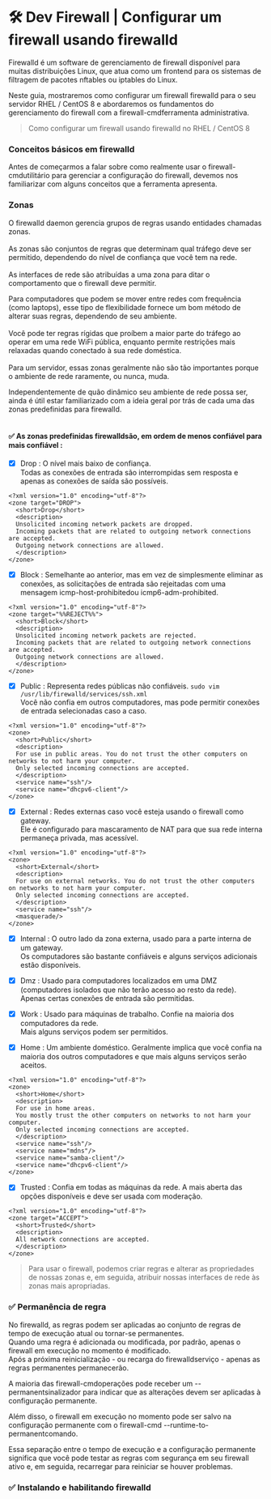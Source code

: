 # 🛠 Dev Firewall | Configurar um firewall usando firewalld

Firewalld é um software de gerenciamento de firewall disponível para muitas distribuições Linux, que atua como um frontend para os sistemas de filtragem de pacotes nftables ou iptables do Linux. </br>

Neste guia, mostraremos como configurar um firewall firewalld para o seu servidor RHEL / CentOS 8 e abordaremos os fundamentos do gerenciamento do firewall com a firewall-cmdferramenta administrativa.

> Como configurar um firewall usando firewalld no  RHEL / CentOS 8

### Conceitos básicos em firewalld

Antes de começarmos a falar sobre como realmente usar o firewall-cmdutilitário para gerenciar a configuração do firewall, devemos nos familiarizar com alguns conceitos que a ferramenta apresenta.

### Zonas

O firewalld daemon gerencia grupos de regras usando entidades chamadas zonas.</br></br>
As zonas são conjuntos de regras que determinam qual tráfego deve ser permitido, dependendo do nível de confiança que você tem na rede.</br></br>
As interfaces de rede são atribuídas a uma zona para ditar o comportamento que o firewall deve permitir.</br>

Para computadores que podem se mover entre redes com frequência (como laptops), esse tipo de flexibilidade fornece um bom método de alterar suas regras, dependendo de seu ambiente.</br></br>
Você pode ter regras rígidas que proíbem a maior parte do tráfego ao operar em uma rede WiFi pública, enquanto permite restrições mais relaxadas quando conectado à sua rede doméstica.</br></br>
Para um servidor, essas zonas geralmente não são tão importantes porque o ambiente de rede raramente, ou nunca, muda.</br>

Independentemente de quão dinâmico seu ambiente de rede possa ser, ainda é útil estar familiarizado com a ideia geral por trás de cada uma das zonas predefinidas para firewalld.</br></br>
#### ✅ As zonas predefinidas firewalldsão, em ordem de menos confiável para mais confiável :</br>

- [x] Drop : O nível mais baixo de confiança.</br>
Todas as conexões de entrada são interrompidas sem resposta e apenas as conexões de saída são possíveis. </br>

```Drop
<?xml version="1.0" encoding="utf-8"?>
<zone target="DROP">
  <short>Drop</short>
  <description>
  Unsolicited incoming network packets are dropped. 
  Incoming packets that are related to outgoing network connections are accepted. 
  Outgoing network connections are allowed.
  </description>
</zone>
```

- [x] Block : Semelhante ao anterior, mas em vez de simplesmente eliminar as conexões, as solicitações de entrada são rejeitadas com uma mensagem icmp-host-prohibitedou icmp6-adm-prohibited.

```Block
<?xml version="1.0" encoding="utf-8"?>
<zone target="%%REJECT%%">
  <short>Block</short>
  <description>
  Unsolicited incoming network packets are rejected. 
  Incoming packets that are related to outgoing network connections are accepted. 
  Outgoing network connections are allowed.
  </description>
</zone>
```

- [x] Public : Representa redes públicas não confiáveis. `sudo vim /usr/lib/firewalld/services/ssh.xml`</br> 
Você não confia em outros computadores, mas pode permitir conexões de entrada selecionadas caso a caso.

```Public
<?xml version="1.0" encoding="utf-8"?>
<zone>
  <short>Public</short>
  <description>
  For use in public areas. You do not trust the other computers on networks to not harm your computer. 
  Only selected incoming connections are accepted.
  </description>
  <service name="ssh"/>
  <service name="dhcpv6-client"/>
</zone>
```

- [x] External : Redes externas caso você esteja usando o firewall como gateway.</br>
Ele é configurado para mascaramento de NAT para que sua rede interna permaneça privada, mas acessível.

```External
<?xml version="1.0" encoding="utf-8"?>
<zone>
  <short>External</short>
  <description>
  For use on external networks. You do not trust the other computers on networks to not harm your computer. 
  Only selected incoming connections are accepted.
  </description>
  <service name="ssh"/>
  <masquerade/>
</zone>
```

- [x] Internal : O outro lado da zona externa, usado para a parte interna de um gateway.</br>
Os computadores são bastante confiáveis e alguns serviços adicionais estão disponíveis.


- [x] Dmz : Usado para computadores localizados em uma DMZ (computadores isolados que não terão acesso ao resto da rede).</br>
Apenas certas conexões de entrada são permitidas.

- [x] Work : Usado para máquinas de trabalho. Confie na maioria dos computadores da rede.</br>
Mais alguns serviços podem ser permitidos.

- [x] Home : Um ambiente doméstico. Geralmente implica que você confia na maioria dos outros computadores e que mais alguns serviços serão aceitos.

```Home
<?xml version="1.0" encoding="utf-8"?>
<zone>
  <short>Home</short>
  <description>
  For use in home areas. 
  You mostly trust the other computers on networks to not harm your computer. 
  Only selected incoming connections are accepted.
  </description>
  <service name="ssh"/>
  <service name="mdns"/>
  <service name="samba-client"/>
  <service name="dhcpv6-client"/>
</zone>
```

- [x] Trusted : Confia em todas as máquinas da rede. A mais aberta das opções disponíveis e deve ser usada com moderação.

```Trusted
<?xml version="1.0" encoding="utf-8"?>
<zone target="ACCEPT">
  <short>Trusted</short>
  <description>
  All network connections are accepted.
  </description>
</zone>
```

> Para usar o firewall, podemos criar regras e alterar as propriedades de nossas zonas e, em seguida, atribuir nossas interfaces de rede às zonas mais apropriadas.

### ✅ Permanência de regra

No firewalld, as regras podem ser aplicadas ao conjunto de regras de tempo de execução atual ou tornar-se permanentes.</br>
Quando uma regra é adicionada ou modificada, por padrão, apenas o firewall em execução no momento é modificado.</br>
Após a próxima reinicialização - ou recarga do firewalldserviço - apenas as regras permanentes permanecerão.

A maioria das firewall-cmdoperações pode receber um --permanentsinalizador para indicar que as alterações devem ser aplicadas à configuração permanente.</br>

Além disso, o firewall em execução no momento pode ser salvo na configuração permanente com o firewall-cmd --runtime-to-permanentcomando.

Essa separação entre o tempo de execução e a configuração permanente significa que você pode testar as regras com segurança em seu firewall ativo e, em seguida, recarregar para reiniciar se houver problemas.

### ✅ Instalando e habilitando firewalld
